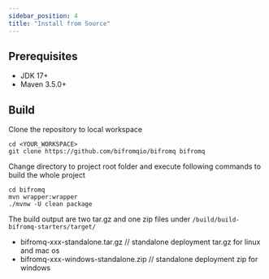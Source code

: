 ```yaml
---
sidebar_position: 4
title: "Install from Source"
---
```


## Prerequisites

* JDK 17+
* Maven 3.5.0+

## Build

Clone the repository to local workspace

```
cd <YOUR_WORKSPACE>
git clone https://github.com/bifromqio/bifromq bifromq
```

Change directory to project root folder and execute following commands to build the whole project

```
cd bifromq
mvn wrapper:wrapper
./mvnw -U clean package
```

The build output are two tar.gz and one zip files under `/build/build-bifromq-starters/target/`

* bifromq-xxx-standalone.tar.gz // standalone deployment tar.gz for linux and mac os
* bifromq-xxx-windows-standalone.zip // standalone deployment zip for windows